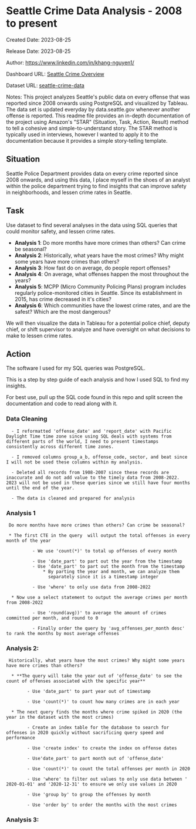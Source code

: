 # Seattle Crime Data Analysis - 2008 to present

  Created Date: 2023-08-25

  Release Date: 2023-08-25

  Author: https://www.linkedin.com/in/khang-nguyen1/

  Dashboard URL: [Seattle Crime Overview](https://public.tableau.com/app/profile/khang.nguyen4719/viz/SeattleCrimeOverview/SeattleCrimeOverview?publish=yes)

  Dataset URL: [seattle-crime-data](https://data.seattle.gov/Public-Safety/SPD-Crime-Data-2008-Present/tazs-3rd5/explore/query/SELECT%0A%20%20%60report_number%60%2C%0A%20%20%60offense_id%60%2C%0A%20%20%60offense_start_datetime%60%2C%0A%20%20%60offense_end_datetime%60%2C%0A%20%20%60report_datetime%60%2C%0A%20%20%60group_a_b%60%2C%0A%20%20%60crime_against_category%60%2C%0A%20%20%60offense_parent_group%60%2C%0A%20%20%60offense%60%2C%0A%20%20%60offense_code%60%2C%0A%20%20%60precinct%60%2C%0A%20%20%60sector%60%2C%0A%20%20%60beat%60%2C%0A%20%20%60mcpp%60%2C%0A%20%20%60_100_block_address%60%2C%0A%20%20%60longitude%60%2C%0A%20%20%60latitude%60/page/filter)

Notes: This project analyzes Seattle's public data on every offense that was reported since 2008 onwards using PostgreSQL and visualized by Tableau. The data set is updated everyday by data.seattle.gov whenever another offense is reported. This readme file provides an in-depth documentation of the project using Amazon's "STAR" (Situation, Task, Action, Result) method to tell a cohesive and simple-to-understand story. The STAR method is typically used in interviews, however I wanted to apply it to the documentation because it provides a simple story-telling template.


##  Situation

Seattle Police Department provides data on every crime reported since 2008 onwards, and using this data, I place myself in the shoes of an analyst within the police department trying to find insights that can improve safety in neighborhoods, and lessen crime rates in Seattle.


## Task

Use dataset to find several analyses in the data using SQL queries that could monitor safety, and lessen crime rates.

  * **Analysis 1**: Do more months have more crimes than others? Can crime be seasonal?
  * **Analysis 2**: Historically, what years have the most crimes? Why might some years have more crimes than others?
  * **Analysis 3**: How fast do on average, do people report offenses?
  * **Analysis 4**: On average, what offenses happen the most throughout the years?
  * **Analysis 5**: MCPP (Micro Community Policing Plans) program includes regularly police-monitored cities in Seattle. Since its establishment in 2015, has crime decreased in it's cities?
  * **Analysis 6**: Which communities have the lowest crime rates, and are the safest? Which are the most dangerous?

We will then visualize the data in Tableau for a potential police chief, deputy chief, or shift supervisor to analyze and have oversight on what decisions to make to lessen crime rates.


## Action

The software I used for my SQL queries was PostgreSQL. 

This is a step by step guide of each analysis and how I used SQL to find my insights. 

For best use, pull up the SQL code found in this repo and split screen the documentation and code to read along with it.

### Data Cleaning
      - I reformatted 'offense_date' and 'report_date' with Pacific Daylight Time time zone since using SQL deals with systems from different parts of the world, I need to present timestamps consistently across different time zones.
      
      - I removed columns group_a_b, offense_code, sector, and beat since I will not be used these columns within my analysis.
      
      - Deleted all records from 1908-2007 since these records are inaccurate and do not add value to the timely data from 2008-2022. 2023 will not be used in these queries since we still have four months until the end of the year.
      
      - The data is cleaned and prepared for analysis
        
### Analysis 1
     Do more months have more crimes than others? Can crime be seasonal?
      
     * The first CTE in the query  will output the total offenses in every month of the year
          
              - We use 'count(*)' to total up offenses of every month
              
              - Use 'date_part' to part out the year from the timestamp
              - Use 'date_part' to part out the month from the timestamp
                  * By parting the year and month, we can analyze them 
                    separately since it is a timestamp integer
                    
              - Use 'where' to only use data from 2008-2022
              
      * Now use a select statement to output the average crimes per month from 2008-2022
          
              - Use 'round(avg))' to average the amount of crimes committed per month, and round to 0
              
              - Finally order the query by 'avg_offenses_per_month desc' to rank the months by most average offenses

### Analysis 2:
     Historically, what years have the most crimes? Why might some years have more crimes than others?

      * **The query will take the year out of 'offense_date' to see the count of offenses associated with the specific year**
        
            - Use 'date_part' to part year out of timestamp
            
            - Use 'count(*)' to count how many crimes are in each year

      * The next query finds the months where crime spiked in 2020 (the year in the dataset with the most crimes)
        
            - Create an index table for the database to search for offenses in 2020 quickly without sacrificing query speed and performance
            
            - Use 'create index' to create the index on offense dates
            
            - Use'date_part' to part month out of 'offense_date'
            
            - Use 'count(*)' to count the total offenses per month in 2020
            
            - Use 'where' to filter out values to only use data between ' 2020-01-01' and '2020-12-31' to ensure we only use values in 2020
            
            - Use 'group by' to group the offenses by month
            
            - Use 'order by' to order the months with the most crimes

### Analysis 3:
              



